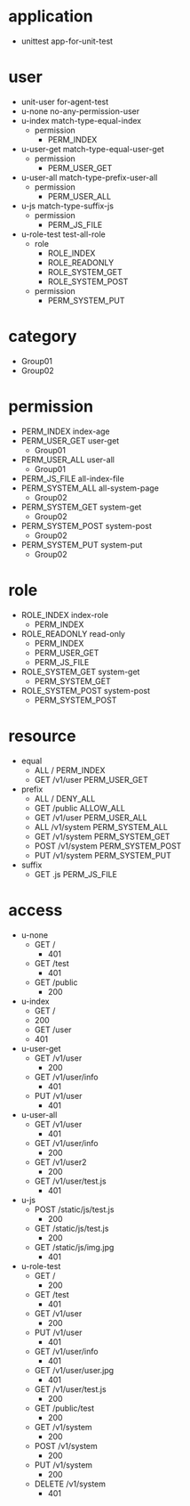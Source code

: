 # application

* unittest app-for-unit-test

# user

* unit-user for-agent-test
* u-none no-any-permission-user
* u-index match-type-equal-index
	* permission
		* PERM_INDEX
* u-user-get match-type-equal-user-get
  * permission
    * PERM_USER_GET
* u-user-all match-type-prefix-user-all
  * permission
    * PERM_USER_ALL
* u-js match-type-suffix-js
  * permission
    * PERM_JS_FILE
* u-role-test test-all-role
  * role
    * ROLE_INDEX
    * ROLE_READONLY
    * ROLE_SYSTEM_GET
    * ROLE_SYSTEM_POST
  * permission
    * PERM_SYSTEM_PUT


# category

* Group01
* Group02


# permission

* PERM_INDEX index-age
* PERM_USER_GET user-get
  * Group01
* PERM_USER_ALL user-all
  * Group01
* PERM_JS_FILE all-index-file
* PERM_SYSTEM_ALL all-system-page
  * Group02
* PERM_SYSTEM_GET system-get
  * Group02
* PERM_SYSTEM_POST system-post
  * Group02
* PERM_SYSTEM_PUT system-put
  * Group02

# role
* ROLE_INDEX index-role
	* PERM_INDEX
* ROLE_READONLY read-only
	* PERM_INDEX
	* PERM_USER_GET
	* PERM_JS_FILE
* ROLE_SYSTEM_GET system-get
	* PERM_SYSTEM_GET
* ROLE_SYSTEM_POST system-post
	* PERM_SYSTEM_POST

# resource

* equal
	* ALL / PERM_INDEX
	* GET /v1/user PERM_USER_GET
* prefix
	* ALL / DENY_ALL
	* GET /public ALLOW_ALL
	* GET /v1/user PERM_USER_ALL
  * ALL /v1/system PERM_SYSTEM_ALL
  * GET /v1/system PERM_SYSTEM_GET
  * POST /v1/system PERM_SYSTEM_POST
  * PUT /v1/system PERM_SYSTEM_PUT
* suffix
	* GET .js PERM_JS_FILE

# access

* u-none
  * GET /
    * 401
  * GET /test
    * 401
  * GET /public
    * 200
* u-index
	* GET /
  	* 200
	* GET /user
  	* 401
* u-user-get
  * GET /v1/user
    * 200
  * GET /v1/user/info
    * 401
  * PUT /v1/user
    * 401
* u-user-all
  * GET /v1/user
    * 401
  * GET /v1/user/info
    * 200
  * GET /v1/user2
    * 200
  * GET /v1/user/test.js
    * 401
* u-js
  * POST /static/js/test.js
    * 200
  * GET /static/js/test.js
    * 200
  * GET /static/js/img.jpg
    * 401
* u-role-test
  * GET /
    * 200
  * GET /test
    * 401
  * GET /v1/user
    * 200
  * PUT /v1/user
    * 401
  * GET /v1/user/info
    * 401
  * GET /v1/user/user.jpg
    * 401
  * GET /v1/user/test.js
    * 200
  * GET /public/test
    * 200
  * GET /v1/system
    * 200
  * POST /v1/system
    * 200
  * PUT /v1/system
    * 200
  * DELETE /v1/system
    * 401